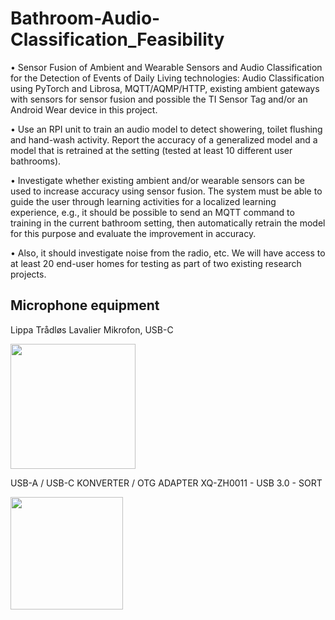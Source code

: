 # Bathroom-Audio-Classification_Feasibility

•	Sensor Fusion of Ambient and Wearable Sensors and Audio Classification for the Detection of Events of Daily Living technologies: Audio Classification using PyTorch and Librosa, MQTT/AQMP/HTTP, existing ambient gateways with sensors for sensor fusion and possible the TI Sensor Tag and/or an Android Wear device in this project.

•	Use an RPI unit to train an audio model to detect showering, toilet flushing and hand-wash activity. Report the accuracy of a generalized model and a model that is retrained at the setting (tested at least 10 different user bathrooms).

•	Investigate whether existing ambient and/or wearable sensors can be used to increase accuracy using sensor fusion. The system must be able to guide the user through learning activities for a localized learning experience, e.g., it should be possible to send an MQTT command to training in the current bathroom setting, then automatically retrain the model for this purpose and evaluate the improvement in accuracy.

•	 Also, it should investigate noise from the radio, etc. We will have access to at least 20 end-user homes for testing as part of two existing research projects. 

## Microphone equipment

Lippa Trådløs Lavalier Mikrofon, USB-C

<img src="https://github.com/Zernez/Bathroom-Audio-Classification_Feasibility/blob/main/Microphone.jpg" width="200">

USB-A / USB-C KONVERTER / OTG ADAPTER XQ-ZH0011 - USB 3.0 - SORT

<img src="https://github.com/Zernez/Bathroom-Audio-Classification_Feasibility/blob/main/USB-A-C-Converter.jpg" width="180">








